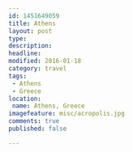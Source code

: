 ```yaml
---
id: 1451649059
title: Athens
layout: post
type: 
description: 
headline: 
modified: 2016-01-18
category: travel
tags:
 - Athens
 - Greece
location:
 name: Athens, Greece
imagefeature: misc/acropolis.jpg
comments: true
published: false

---
```


